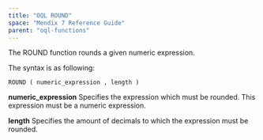```yaml
---
title: "OQL ROUND"
space: "Mendix 7 Reference Guide"
parent: "oql-functions"
---
```



The ROUND function rounds a given numeric expression.

The syntax is as following:

```
ROUND ( numeric_expression , length )
```

**numeric_expression**
Specifies the expression which must be rounded. This expression must be a numeric expression.

**length**
Specifies the amount of decimals to which the expression must be rounded.
